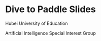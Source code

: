 # Dive to Paddle Slides
Hubei University of Education

Artificial Intelligence Special Interest Group